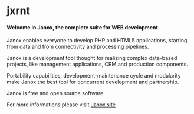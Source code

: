 #    jxrnt
#### Welcome in Janox, the complete suite for WEB development.


Janox enables everyone to develop PHP and HTML5 applications, starting
from data and from connectivity and processing pipelines.

Janox is a development tool thought for realizing complex data-based
projects, like management applications, CRM and production components.

Portability capabilities, development-maintenance cycle and modularity
make Janox the best tool for concurrent development and partnership.

Janox is free and open source software.

For more informations please visit [Janox site](http://www.janox.it)
